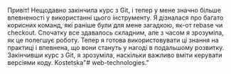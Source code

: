 Привіт!
Нещодавно закінчила курс з Git, і тепер у мене значно більше впевненості у використанні цього інструменту. Я дізналася про багато корисних команд, які раніше були для мене загадкою, як-от rebase чи checkout. Спочатку все здавалось складним, але з часом я зрозуміла, як це полегшує роботу. Тепер я готова використовувати ці знання на практиці і впевнена, що вони стануть у нагоді в подальшому розвитку.
Закінчивши курс з Git, я зрозуміла, наскільки важливо вміти керувати версіями коду.
Kostetska"# web-technologies." 
